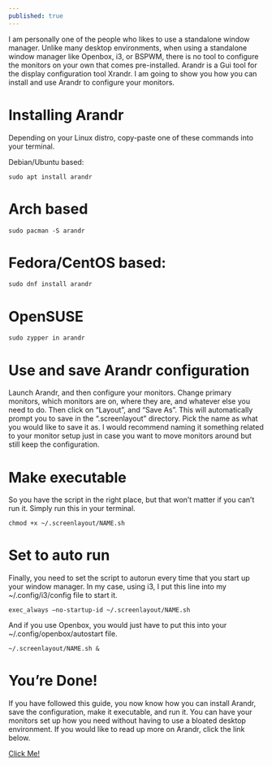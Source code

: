 ```yaml
---
published: true
---
```

I am personally one of the people who likes to use a standalone window manager. Unlike many desktop environments, when using a standalone window manager like Openbox, i3, or BSPWM, there is no tool to configure the monitors on your own that comes pre-installed. Arandr is a Gui tool for the display configuration tool Xrandr. I am going to show you how you can install and use Arandr to configure your monitors. 

# Installing Arandr 

Depending on your Linux distro, copy-paste one of these commands into your terminal. 

Debian/Ubuntu based:

	sudo apt install arandr

# Arch based

	sudo pacman -S arandr

# Fedora/CentOS based:

	sudo dnf install arandr

# OpenSUSE

	sudo zypper in arandr

# Use and save Arandr configuration 

Launch Arandr, and then configure your monitors. Change primary monitors,  which monitors are on, where they are, and whatever else you need to do. Then click on “Layout”, and “Save As”. This will automatically prompt you to save in the “.screenlayout” directory. Pick the name as what you would like to save it as. I would recommend naming it something related to your monitor setup just in case you want to move monitors around but still keep the configuration. 

# Make executable 

So you have the script in the right place, but that won’t matter if you can’t run it. Simply run this in your terminal. 

	chmod +x ~/.screenlayout/NAME.sh

# Set to auto run

Finally, you need to set the script to autorun every time that you start up your window manager. In my case, using i3, I put this line into my ~/.config/i3/config file to start it. 

	exec_always –no-startup-id ~/.screenlayout/NAME.sh

And if you use Openbox, you would just have to put this into your ~/.config/openbox/autostart file. 

	~/.screenlayout/NAME.sh &

# You’re Done! 

If you have followed this guide, you now know how you can install Arandr, save the configuration, make it executable, and run it. You can have your monitors set up how you need without having to use a bloated desktop environment. If you would like to read up more on Arandr, click the link below. 

[Click Me!](https://christian.amsuess.com/tools/arandr/)
